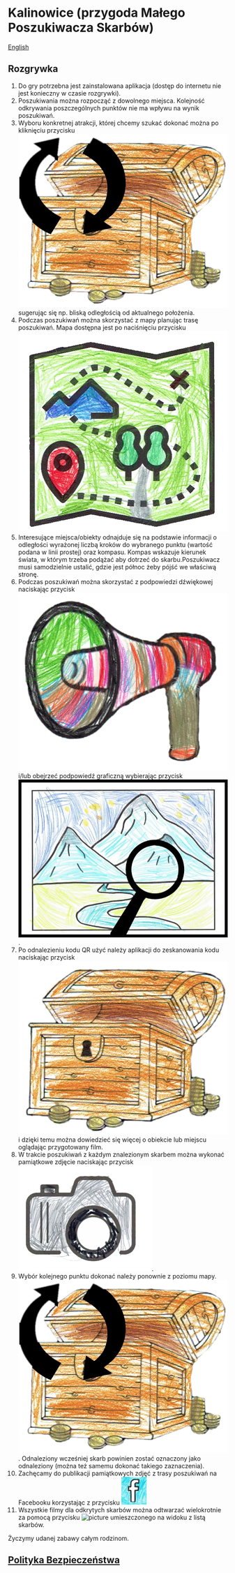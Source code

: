# Kalinowice (przygoda Małego Poszukiwacza Skarbów)

[English](README_en.md)

## Rozgrywka

1. Do gry potrzebna jest zainstalowana aplikacja (dostęp do internetu nie jest konieczny w czasie rozgrywki).
2. Poszukiwania można rozpocząć z dowolnego miejsca. Kolejność odkrywania poszczególnych punktów nie ma wpływu na wynik poszukiwań.
3. Wyboru konkretnej atrakcji, której chcemy szukać dokonać można po kliknięciu przycisku
   ![picture](../img/change_chest.png) sugerując się np. bliską odległością od aktualnego położenia.
5. Podczas poszukiwań można skorzystać z mapy planując trasę poszukiwań. Mapa dostępna jest po naciśnięciu przycisku
   ![picture](../img/map.png)
6. Interesujące miejsca/obiekty odnajduje się na podstawie informacji o odległości wyrażonej liczbą kroków do wybranego punktu (wartość podana w linii prostej) oraz kompasu.
   Kompas wskazuje kierunek świata, w którym trzeba podążać aby dotrzeć do skarbu.Poszukiwacz musi samodzielnie ustalić, gdzie jest północ żeby pójść we właściwą stronę.
7. Podczas poszukiwań można skorzystać z podpowiedzi dźwiękowej naciskając przycisk
   ![picture](../img/megaphone.png) i/lub obejrzeć podpowiedź graficzną wybierając przycisk
   ![picture](../img/show_photo.png).
8. Po odnalezieniu kodu QR użyć należy aplikacji do zeskanowania kodu naciskając przycisk
   ![picture](../img/chest.png) i dzięki temu można dowiedzieć się więcej o obiekcie lub miejscu oglądając przygotowany film.
9. W trakcie poszukiwań z każdym znalezionym skarbem można wykonać pamiątkowe zdjęcie naciskając przycisk
   ![picture](../img/camera_do_photo.png).
10. Wybór kolejnego punktu dokonać należy ponownie z poziomu mapy.![picture](../img/change_chest.png).
    Odnaleziony wcześniej skarb powinien zostać oznaczony jako odnaleziony (można też samemu dokonać takiego zaznaczenia).
12. Zachęcamy do publikacji pamiątkowych zdjęć z trasy poszukiwań na Facebooku korzystając z przycisku
    ![picture](../img/facebook.png)
13. Wszystkie filmy dla odkrytych skarbów można odtwarzać wielokrotnie za pomocą przycisku
    ![picture](../img/change_movie.png) umieszczonego na widoku z listą skarbów.
    

Życzymy udanej zabawy całym rodzinom.
   

## [Polityka Bezpieczeństwa](https://p-kalinowice-little-treasure-hunter.netlify.app/)
